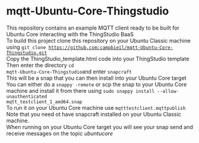 # mqtt-Ubuntu-Core-Thingstudio
This repository contains an example MQTT client ready to be built for Ubuntu Core interacting with the ThingStudio BaaS<br>
To build this project clone this repository on your Ubuntu Classic machine using <code>git clone https://github.com:campbieil/mqtt-Ubuntu-Core-Thingstudio.git</code><br>
Copy the ThingStudio_template.html code into your ThingStudio template<br>
Then enter the directory <code>cd mqtt-Ubuntu-Core-Thingstudio</code>and enter <code>snapcraft</code><br>
This will be a snap that you can then install into your Ubuntu Core target<br>
You can either do a <code>snappy -remote</code>  or scp the snap to your Ubuntu Core machine and install it from there using <code>sudo snappy install --allow-unauthenticated mqtt_testclient_1_amd64.snap</code><br>
To run it on your Ubuntu Core machine use <code>mqtttestclient.mqttpublish</code></br>
Note that you need ot have snapcraft installed on your Ubuntu Classic machine.<br>
When running on your Ubuntu Core target you will see your snap send and receive messages on the topic <em>ubuntucore</em>
